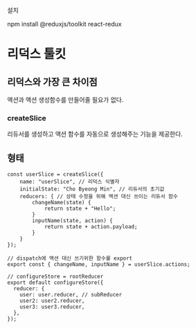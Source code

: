 설치

npm install @reduxjs/toolkit react-redux



# 리덕스 툴킷

## 리덕스와 가장 큰 차이점

액션과 액션 생성함수를 만들어줄 필요가 없다.

### createSlice

리듀서를 생성하고 액션 함수를 자동으로 생성해주는 기능을 제공한다.



## 형태

```react
const userSlice = createSlice({
    name: "userSlice", // 리덕스 식별자
    initialState: "Cho Byeong Min", // 리듀서의 초기값
    reducers: { // 상태 수정을 위해 액션 대신 쓰이는 리듀서 함수
        changeName(state) {
            return state + "Hello";
        }
        inputName(state, action) {
    		return state + action.payload;
		}
    }
});

// dispatch에 액션 대신 쓰기위한 함수를 export
export const { changeName, inputName } = userSlice.actions;

// configureStore = rootReducer
export default configureStore({
  reducer: {
    user: user.reducer, // subReducer
    user2: user2.reducer,
    user3: user3.reducer,
  },
});

```

